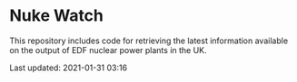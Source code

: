 # Nuke Watch

This repository includes code for retrieving the latest information available on the output of EDF nuclear power plants in the UK.

Last updated: 2021-01-31 03:16